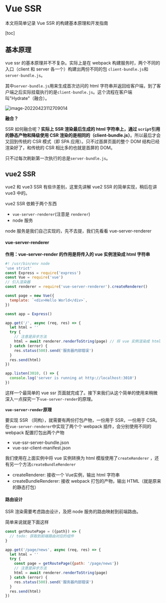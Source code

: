 # Vue SSR

本文将简单记录 Vue SSR 的构建基本原理和开发指南

[toc]

## 基本原理

vue ssr 的基本原理并不不复杂。实际上是在 webpack 构建服务时，两个不同的入口（client 和 server 各一个）构建出两份不同的包 `client-bundle.js`和`server-bundle.js`。

其中`server-bundle.js`用来生成首次访问的 html 字符串并返回给客户端，到了客户端之后实际挂载执行的是`client-bundle.js`。这个流程在客户端叫"Hydrate"（融合）。

![image-20220423112709014](https://liaoyk-markdown.oss-cn-hangzhou.aliyuncs.com/markdownImg/image-20220423112709014.png?x-oss-process=image/resize,w_1000,m_lfit)  

**融合？** 

SSR 如何融合呢？**实际上 SSR 渲染最后生成的 html 字符串上，通过 `script`引用的静态产物和降级使用 CSR 渲染的是相同的（client-bundle.js）**。所以最后才会又回到传统的 CSR 模式（即 SPA 应用）。只不过首屏页面的整个 DOM 结构已经渲染好了，和传统的 CSR 相比多的也就是首屏的 DOM。

只不过每次刷新第一次执行的总是`server-bundle.js`。

## vue2 SSR

vue2 和 vue3 SSR 有些许差别，这里先讲解 vue2 SSR 的简单实现，稍后在讲 vue3 中的。

vue2 SSR 依赖于两个东西

- `vue-server-renderer`(注意是 `renderer`)
- node 服务

node 服务是我们自己实现的，先不去提，我们先看看 vue-server-renderer

#### vue-server-renderer

**作用：**vue-server-render 的作用是**将传入的 vue 实例渲染成 html 字符串** 

```js
#! /usr/bin/env node
'use strict'
const Express = require('express')
const Vue = require('vue')
// 引入渲染器
const renderer = require('vue-server-renderer').createRenderer()

const page = new Vue({
  template: `<div>Hello World</div>`,
})

const app = Express()

app.get('/', async (req, res) => {
  let html = ''
  try {
    // 注意是异步方法
    html = await renderer.renderToString(page) // 将 vue 实例渲染成 html 字符串
  } catch (error) {
    res.status(500).send('服务器内部错误')
  }
  res.send(html)
})

app.listen(3010, () => {
  console.log('server is running at http://localhost:3010')
})
```

这样一个最简单的 vue ssr 页面就完成了。接下来我们从这个简单的使用来稍微深入一点探究一下`vue-server-render`的原理。

**`vue-server-render`原理** 

要实现 SSR （同构），就需要有两份打包产物，一份用于 SSR，一份用于 CSR。在`vue-server-renderer`中实现了两个个 webpack 插件，会分别使用不同的 webpack 配置打包出两个产物

- vue-ssr-server-bundle.json
- vue-ssr-client-manifest.json

我们使用在上面实例中将 vue 实例转换为 html 模版使用了`createRenderer` ，还有另一个方法`createBundleRenderer`

- createRenderer: 接收一个 Vue实例，输出 html 字符串
- createBundleRenderer: 接收 webpack 打包的产物，输出 HTML（就是原来的静态打包）

#### 路由设计

SSR 渲染需要考虑路由设计，及把 node 服务的路由映射到前端路由。

简单来说就是下面这样

```js
const getRoutePage = ({path}) => {
  // todo: 获取到前端路由对应的组件
}

app.get('/page/news', async (req, res) => {
  let html = ''
  try {
    const page = getRoutePage({path: '/page/news'})
    // 注意是异步方法
    html = await renderer.renderToString(page)
  } catch (error) {
    res.status(500).send('服务器内部错误')
  }
  res.send(html)
})
```

